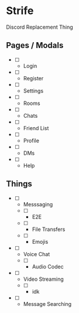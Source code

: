 # Strife
Discord Replacement Thing

## Pages / Modals
- [ ] - Login
- [ ] - Register
- [ ] - Settings
- [ ] - Rooms
- [ ] - Chats
- [ ] - Friend List
- [ ] - Profile
- [ ] - DMs
- [ ] - Help

## Things
- [ ] - Messsaging
  - [ ] - E2E
  - [ ] - File Transfers
  - [ ] - Emojis
- [ ] - Voice Chat
  - [ ] - Audio Codec
- [ ] - Video Streaming
  - [ ] - idk
- [ ] - Message Searching
